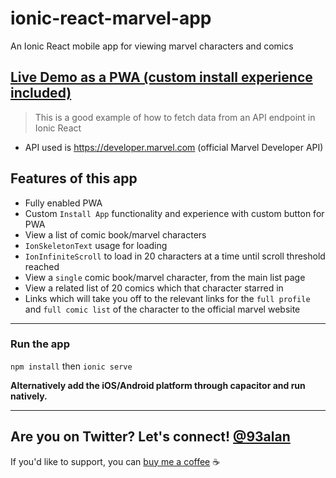 # ionic-react-marvel-app
An Ionic React mobile app for viewing marvel characters and comics

## [Live Demo as a PWA (custom install experience included)](https://ionic-react-marvel-app.vercel.app)

> This is a good example of how to fetch data from an API endpoint in Ionic React

- API used is https://developer.marvel.com (official Marvel Developer API)

## Features of this app
* Fully enabled PWA
* Custom `Install App` functionality and experience with custom button for PWA
* View a list of comic book/marvel characters
* `IonSkeletonText` usage for loading
* `IonInfiniteScroll` to load in 20 characters at a time until scroll threshold reached
* View a `single` comic book/marvel character, from the main list page
* View a related list of 20 comics which that character starred in
* Links which will take you off to the relevant links for the `full profile` and `full comic list` of the character to the official marvel website

---

### Run the app
`npm install` then `ionic serve`

**Alternatively add the iOS/Android platform through capacitor and run natively.**

---
## Are you on Twitter? Let's connect! [@93alan](https://twitter.com/93alan)
If you'd like to support, you can <a className="link" href="https://www.buymeacoffee.com/ionicreacthub" target="_blank" rel="noopener">buy me a coffee</a> ☕️
